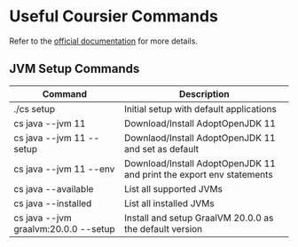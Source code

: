# Useful Coursier Commands

Refer to the [official documentation](https://get-coursier.io/docs/cli-installation.html#native-launcher) for more details.

## JVM Setup Commands ##

Command | Description
--- | ---
./cs setup | Initial setup with default applications |
cs java --jvm 11 | Download/Install AdoptOpenJDK 11
cs java --jvm 11 --setup | Downlaod/Install AdoptOpenJDK 11 and set as default
cs java --jvm 11 --env | Download/Install AdoptOpenJDK 11 and print the export env statements
cs java --available | List all supported JVMs
cs java --installed | List all installed JVMs
cs java --jvm graalvm:20.0.0 --setup | Install and setup GraalVM 20.0.0 as the default version

